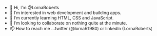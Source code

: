 - 👋 Hi, I’m @LornaRoberts
- 👀 I’m interested in web development and building apps.
- 🌱 I’m currently learning HTML, CSS and JavaScript.
- 💞️ I’m looking to collaborate on nothing quite at the minute.
- 📫 How to reach me ...twitter (@lornaR1980) or linkedIn (LornaRoberts)

<!---
LornaRoberts/LornaRoberts is a ✨ special ✨ repository because its `README.md` (this file) appears on your GitHub profile.
You can click the Preview link to take a look at your changes.
--->
